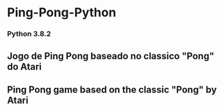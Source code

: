 # Ping-Pong-Python

### Python 3.8.2

## Jogo de Ping Pong baseado no classico "Pong" do Atari

## Ping Pong game based on the classic "Pong" by Atari
